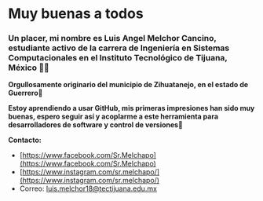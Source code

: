 # Muy buenas a todos

### Un placer, mi nombre es Luis Angel Melchor Cancino, estudiante activo de la carrera de Ingeniería en Sistemas Computacionales en el Instituto Tecnológico de Tijuana, México :student:

**Orgullosamente originario del municipio de Zihuatanejo, en el estado de Guerrero:ocean:**

**Estoy aprendiendo a usar GitHub, mis primeras impresiones han sido muy buenas, espero seguir así y acoplarme a este herramienta para desarrolladores de software y control de versiones:hugs:**

**Contacto:**
- [https://www.facebook.com/Sr.Melchapo](https://www.facebook.com/Sr.Melchapo)
- [https://www.instagram.com/sr.melchapo/](https://www.instagram.com/sr.melchapo/)
- Correo: luis.melchor18@tectijuana.edu.mx
